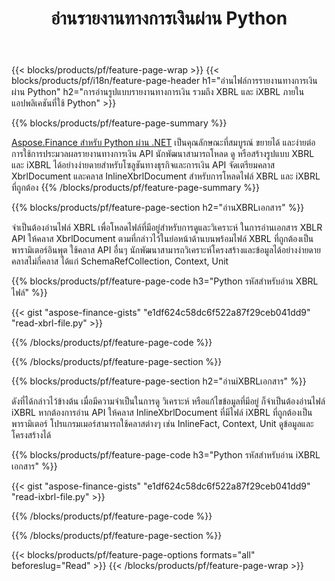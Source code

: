 ﻿---
title: อ่านรายงานทางการเงินผ่าน Python
url: /th/python-net/read/
description:  Python รหัสสำหรับอ่านรายงานทางการเงินในไฟล์ XBRL และ iXBRL ผ่านไลบรารี Python
---
{{< blocks/products/pf/feature-page-wrap >}}
{{< blocks/products/pf/i18n/feature-page-header h1="อ่านไฟล์การรายงานทางการเงินผ่าน Python" h2="การอ่านรูปแบบรายงานทางการเงิน รวมถึง XBRL และ iXBRL ภายในแอปพลิเคชันที่ใช้ Python" >}}

{{% blocks/products/pf/feature-page-summary %}}

[Aspose.Finance สำหรับ Python ผ่าน .NET](https://products.aspose.com/finance/python-net/) เป็นคุณลักษณะที่สมบูรณ์ ขยายได้ และง่ายต่อการใช้การประมวลผลรายงานทางการเงิน API นักพัฒนาสามารถโหลด ดู หรือสร้างรูปแบบ XBRL และ iXBRL ได้อย่างง่ายดายสำหรับโซลูชันทางธุรกิจและการเงิน API จัดเตรียมคลาส XbrlDocument และคลาส InlineXbrlDocument สำหรับการโหลดไฟล์ XBRL และ iXBRL ที่ถูกต้อง
{{% /blocks/products/pf/feature-page-summary %}}

{{% blocks/products/pf/feature-page-section h2="อ่านXBRLเอกสาร" %}}

จำเป็นต้องอ่านไฟล์ XBRL เพื่อโหลดไฟล์ที่มีอยู่สำหรับการดูและวิเคราะห์ ในการอ่านเอกสาร XBLR API ให้คลาส XbrlDocument ตามที่กล่าวไว้ในย่อหน้าด้านบนพร้อมไฟล์ XBRL ที่ถูกต้องเป็นพารามิเตอร์อินพุต ใช้คลาส API อื่นๆ นักพัฒนาสามารถวิเคราะห์โครงสร้างและข้อมูลได้อย่างง่ายดาย คลาสไม่กี่คลาส ได้แก่ SchemaRefCollection, Context, Unit

{{% blocks/products/pf/feature-page-code h3="Python รหัสสำหรับอ่าน XBRL ไฟล์" %}}

{{< gist "aspose-finance-gists" "e1df624c58dc6f522a87f29ceb041dd9" "read-xbrl-file.py" >}} 

{{% /blocks/products/pf/feature-page-code %}}

{{% /blocks/products/pf/feature-page-section %}}

{{% blocks/products/pf/feature-page-section h2="อ่านiXBRLเอกสาร" %}}

ดังที่ได้กล่าวไว้ข้างต้น เมื่อมีความจำเป็นในการดู วิเคราะห์ หรือแก้ไขข้อมูลที่มีอยู่ ก็จำเป็นต้องอ่านไฟล์ iXBRL หากต้องการอ่าน API ให้คลาส InlineXbrlDocument ที่มีไฟล์ iXBRL ที่ถูกต้องเป็นพารามิเตอร์ โปรแกรมเมอร์สามารถใช้คลาสต่างๆ เช่น InlineFact, Context, Unit ดูข้อมูลและโครงสร้างได้ 

{{% blocks/products/pf/feature-page-code h3="Python รหัสสำหรับอ่าน iXBRL เอกสาร" %}}

{{< gist "aspose-finance-gists" "e1df624c58dc6f522a87f29ceb041dd9" "read-ixbrl-file.py" >}}

{{% /blocks/products/pf/feature-page-code %}}

{{% /blocks/products/pf/feature-page-section %}}

{{< blocks/products/pf/feature-page-options formats="all" beforeslug="Read" >}}
{{< /blocks/products/pf/feature-page-wrap >}}